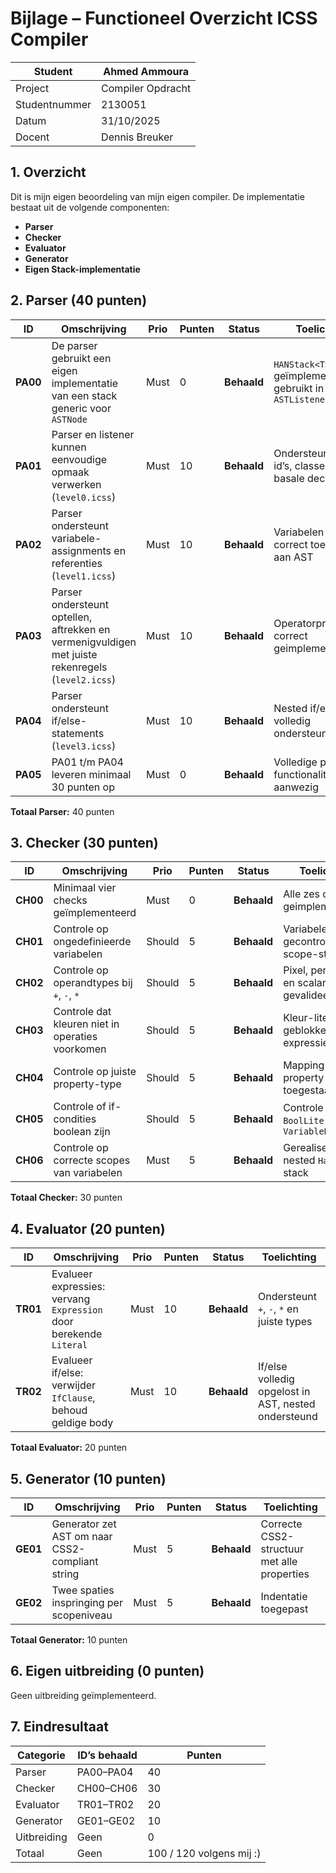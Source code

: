 # Bijlage – Functioneel Overzicht ICSS Compiler

| Student       | Ahmed Ammoura     |
| ------------- | ----------------- |
| Project       | Compiler Opdracht |
| Studentnummer | 2130051           |
| Datum         | 31/10/2025        |
| Docent        | Dennis Breuker    |


## 1. Overzicht

Dit is mijn eigen beoordeling van mijn eigen compiler.
De implementatie bestaat uit de volgende componenten:

* **Parser**
* **Checker** 
* **Evaluator** 
* **Generator**
* **Eigen Stack-implementatie** 



## 2. Parser (40 punten)

| ID       | Omschrijving                                                                                      | Prio | Punten | Status      | Toelichting                                                |
| -------- | ------------------------------------------------------------------------------------------------- | ---- | ------ | ----------- |------------------------------------------------------------|
| **PA00** | De parser gebruikt een eigen implementatie van een stack generic voor `ASTNode`                   | Must | 0      | **Behaald** | `HANStack<T>` geïmplementeerd en gebruikt in `ASTListener` |
| **PA01** | Parser en listener kunnen eenvoudige opmaak verwerken (`level0.icss`)                             | Must | 10     | **Behaald** | Ondersteunt tags, id’s, classes en basale declaraties      |
| **PA02** | Parser ondersteunt variabele-assignments en referenties (`level1.icss`)                           | Must | 10     | **Behaald** | Variabelen met `:=` correct toegevoegd aan AST             |
| **PA03** | Parser ondersteunt optellen, aftrekken en vermenigvuldigen met juiste rekenregels (`level2.icss`) | Must | 10     | **Behaald** | Operatorprecedentie correct geimplementeerd                |
| **PA04** | Parser ondersteunt if/else-statements (`level3.icss`)                                             | Must | 10     | **Behaald** | Nested if/else wordt volledig ondersteund                  |
| **PA05** | PA01 t/m PA04 leveren minimaal 30 punten op                                                       | Must | 0      | **Behaald** | Volledige parser-functionaliteit aanwezig                  |

**Totaal Parser:** 40 punten


## 3. Checker (30 punten)

| ID       | Omschrijving                                     | Prio   | Punten | Status      | Toelichting                                      |
| -------- | ------------------------------------------------ | ------ | ------ | ----------- |--------------------------------------------------|
| **CH00** | Minimaal vier checks geïmplementeerd             | Must   | 0      | **Behaald** | Alle zes checks geimplementeerd                  |
| **CH01** | Controle op ongedefinieerde variabelen           | Should | 5      | **Behaald** | Variabelen gecontroleerd via scope-stack         |
| **CH02** | Controle op operandtypes bij `+`, `-`, `*`       | Should | 5      | **Behaald** | Pixel, percentage en scalar correct gevalideerd  |
| **CH03** | Controle dat kleuren niet in operaties voorkomen | Should | 5      | **Behaald** | Kleur-literals geblokkeerd in expressies         |
| **CH04** | Controle op juiste property-type                 | Should | 5      | **Behaald** | Mapping tussen property en toegestaan type       |
| **CH05** | Controle of if-condities boolean zijn            | Should | 5      | **Behaald** | Controle op `BoolLiteral` of `VariableReference` |
| **CH06** | Controle op correcte scopes van variabelen       | Must   | 5      | **Behaald** | Gerealiseerd met nested `HashMap`-stack          |

**Totaal Checker:** 30 punten


## 4. Evaluator (20 punten)

| ID       | Omschrijving                                                       | Prio | Punten | Status      | Toelichting                                          |
| -------- | ------------------------------------------------------------------ | ---- | ------ | ----------- | ---------------------------------------------------- |
| **TR01** | Evalueer expressies: vervang `Expression` door berekende `Literal` | Must | 10     | **Behaald** | Ondersteunt `+`, `-`, `*` en juiste types            |
| **TR02** | Evalueer if/else: verwijder `IfClause`, behoud geldige body        | Must | 10     | **Behaald** | If/else volledig opgelost in AST, nested ondersteund |

**Totaal Evaluator:** 20 punten


## 5. Generator (10 punten)

| ID       | Omschrijving                                    | Prio | Punten | Status      | Toelichting                                |
| -------- | ----------------------------------------------- | ---- | ------ | ----------- | ------------------------------------------ |
| **GE01** | Generator zet AST om naar CSS2-compliant string | Must | 5      | **Behaald** | Correcte CSS2-structuur met alle properties |
| **GE02** | Twee spaties inspringing per scopeniveau        | Must | 5      | **Behaald** | Indentatie toegepast             |

**Totaal Generator:** 10 punten


## 6. Eigen uitbreiding (0 punten)

Geen uitbreiding geïmplementeerd.


## 7. Eindresultaat

| Categorie | ID’s behaald | Punten                   |
| ------- |--------------|--------------------------|
| Parser  | PA00–PA04    | 40                       |
| Checker | CH00–CH06    | 30                       |
| Evaluator | TR01–TR02    | 20                       |
| Generator | GE01–GE02    | 10                       |
| Uitbreiding | Geen         | 0                        |
| Totaal  | Geen         | 100 / 120 volgens mij :) |

